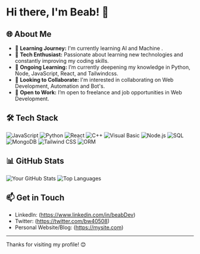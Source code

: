 # Hi there, I'm Beab! 👋

## 🌐 About Me
- 💬 **Learning Journey:** I'm currently learning AI and Machine .
- 🔭 **Tech Enthusiast:** Passionate about learning new technologies and constantly improving my coding skills.
- 🌱 **Ongoing Learning:** I’m currently deepening my knowledge in Python, Node, JavaScript, React, and Tailwindcss.
- 🤝 **Looking to Collaborate:** I'm interested in collaborating on Web Development, Automation and Bot's.
- 💼 **Open to Work:** I’m open to freelance and job opportunities in Web Development.

## 🛠️ Tech Stack
![JavaScript](https://img.shields.io/badge/JavaScript-323330?style=for-the-badge&logo=javascript&logoColor=F7DF1E)
![Python](https://img.shields.io/badge/Python-3776AB?style=for-the-badge&logo=python&logoColor=white)
![React](https://img.shields.io/badge/React-20232A?style=for-the-badge&logo=react&logoColor=61DAFB)
![C++](https://img.shields.io/badge/C%2B%2B-00599C?style=for-the-badge&logo=c%2B%2B&logoColor=white)
![Visual Basic](https://img.shields.io/badge/Visual%20Basic-5C2D91?style=for-the-badge&logo=microsoft&logoColor=white)
![Node.js](https://img.shields.io/badge/Node.js-43853D?style=for-the-badge&logo=node.js&logoColor=white)
![SQL](https://img.shields.io/badge/SQL-CC2927?style=for-the-badge&logo=microsoft-sql-server&logoColor=white)
![MongoDB](https://img.shields.io/badge/MongoDB-4EA94B?style=for-the-badge&logo=mongodb&logoColor=white)
![Tailwind CSS](https://img.shields.io/badge/Tailwind_CSS-38B2AC?style=for-the-badge&logo=tailwind-css&logoColor=white)
![ORM](https://img.shields.io/badge/ORM-21759B?style=for-the-badge&logo=data&logoColor=white)


## 📊 GitHub Stats
![Your GitHub Stats](https://github-readme-stats.vercel.app/api?username=beab1212&show_icons=true&theme=radical)
![Top Languages](https://github-readme-stats.vercel.app/api/top-langs/?username=beab1212&layout=compact&theme=radical)

## 📫 Get in Touch
- LinkedIn: (https://www.linkedin.com/in/beabDev)
- Twitter: (https://twitter.com/bw40508)
- Personal Website/Blog: (https://mysite.com)

---

Thanks for visiting my profile! 😊


